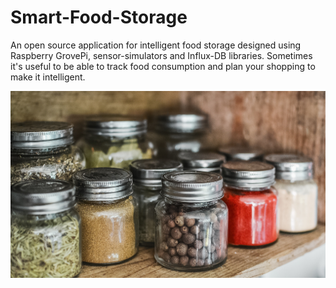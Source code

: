 # Smart-Food-Storage
An open source application for intelligent food storage designed using Raspberry GrovePi, sensor-simulators and Influx-DB libraries. Sometimes it's useful to be able to track food consumption and plan your shopping to make it intelligent.

![](img/img_readme.jpg)
